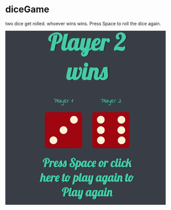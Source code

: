 # diceGame
two dice get rolled. whoever wins wins. 
Press Space to roll the dice again.

<img src="/Dicegame/images/dicegameSS.png" alt="Girl in a jacket">
